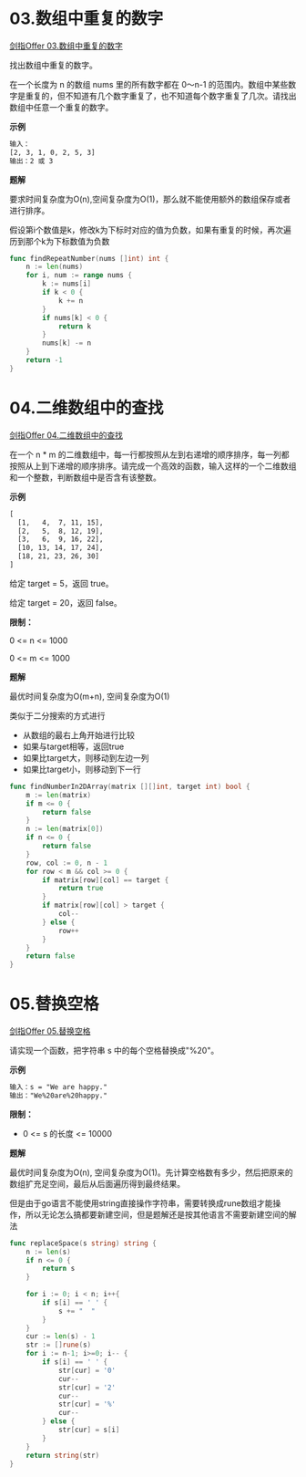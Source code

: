 # 03.数组中重复的数字 <div id="03"></div>

[剑指Offer 03.数组中重复的数字](https://leetcode-cn.com/problems/shu-zu-zhong-zhong-fu-de-shu-zi-lcof/)

找出数组中重复的数字。


在一个长度为 n 的数组 nums 里的所有数字都在 0～n-1 的范围内。数组中某些数字是重复的，但不知道有几个数字重复了，也不知道每个数字重复了几次。请找出数组中任意一个重复的数字。

**示例**
```html
输入：
[2, 3, 1, 0, 2, 5, 3]
输出：2 或 3 
```

**题解**

要求时间复杂度为O(n),空间复杂度为O(1)，那么就不能使用额外的数组保存或者进行排序。

假设第i个数值是k，修改k为下标时对应的值为负数，如果有重复的时候，再次遍历到那个k为下标数值为负数

```go
func findRepeatNumber(nums []int) int {
    n := len(nums)
    for i, num := range nums {
        k := nums[i]
        if k < 0 {
            k += n
        }
        if nums[k] < 0 {
            return k
        }
        nums[k] -= n
    }
    return -1
}
```

# 04.二维数组中的查找 <div id="04" />
[剑指Offer 04.二维数组中的查找](https://leetcode-cn.com/problems/er-wei-shu-zu-zhong-de-cha-zhao-lcof/)

在一个 n * m 的二维数组中，每一行都按照从左到右递增的顺序排序，每一列都按照从上到下递增的顺序排序。请完成一个高效的函数，输入这样的一个二维数组和一个整数，判断数组中是否含有该整数。

**示例**
```html
[
  [1,   4,  7, 11, 15],
  [2,   5,  8, 12, 19],
  [3,   6,  9, 16, 22],
  [10, 13, 14, 17, 24],
  [18, 21, 23, 26, 30]
]
```

给定 target = 5，返回 true。

给定 target = 20，返回 false。

**限制：**

0 <= n <= 1000

0 <= m <= 1000

**题解**

最优时间复杂度为O(m+n), 空间复杂度为O(1)

类似于二分搜索的方式进行
- 从数组的最右上角开始进行比较
- 如果与target相等，返回true
- 如果比target大，则移动到左边一列
- 如果比target小，则移动到下一行

```go
func findNumberIn2DArray(matrix [][]int, target int) bool {
    m := len(matrix)
    if m <= 0 {
        return false
    }
    n := len(matrix[0])
    if n <= 0 {
        return false
    }
    row, col := 0, n - 1
    for row < m && col >= 0 {
        if matrix[row][col] == target {
            return true
        }
        if matrix[row][col] > target {
            col--
        } else {
            row++
        }
    }
    return false
}
```

# 05.替换空格 <div id="05" />
[剑指Offer 05.替换空格](https://leetcode-cn.com/problems/ti-huan-kong-ge-lcof/)

请实现一个函数，把字符串 s 中的每个空格替换成"%20"。

**示例**
```html
输入：s = "We are happy."
输出："We%20are%20happy."
```

**限制：**
- 0 <= s 的长度 <= 10000

**题解**

最优时间复杂度为O(n), 空间复杂度为O(1)。先计算空格数有多少，然后把原来的数组扩充足空间，最后从后面遍历得到最终结果。

但是由于go语言不能使用string直接操作字符串，需要转换成rune数组才能操作，所以无论怎么搞都要新建空间，但是题解还是按其他语言不需要新建空间的解法

```go
func replaceSpace(s string) string {
    n := len(s)
    if n <= 0 {
        return s
    }
    
    for i := 0; i < n; i++{
        if s[i] == ' ' {
            s += "  "
        }
    }
    cur := len(s) - 1
    str := []rune(s)
    for i := n-1; i>=0; i-- {
        if s[i] == ' ' {
            str[cur] = '0'
            cur--
            str[cur] = '2'
            cur--
            str[cur] = '%'
            cur--
        } else {
            str[cur] = s[i]
        }
    }
    return string(str)
}
```